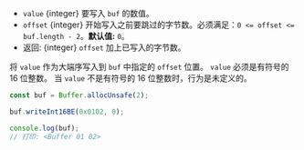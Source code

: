 <!-- YAML
added: v0.5.5
changes:
  - version: v10.0.0
    pr-url: https://github.com/nodejs/node/pull/18395
    description: Removed `noAssert` and no implicit coercion of the offset
                 to `uint32` anymore.
-->

* `value` {integer} 要写入 `buf` 的数值。
* `offset` {integer} 开始写入之前要跳过的字节数。必须满足：`0 <= offset <= buf.length - 2`。**默认值:** `0`。
* 返回: {integer} `offset` 加上已写入的字节数。

将 `value` 作为大端序写入到 `buf` 中指定的 `offset` 位置。
`value` 必须是有符号的 16 位整数。
当 `value` 不是有符号的 16 位整数时，行为是未定义的。

```js
const buf = Buffer.allocUnsafe(2);

buf.writeInt16BE(0x0102, 0);

console.log(buf);
// 打印: <Buffer 01 02>
```

